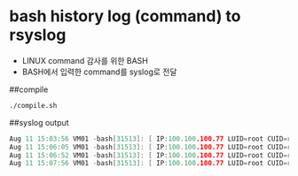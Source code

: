 # bash history log (command) to rsyslog

- LINUX command 감사를 위한 BASH
- BASH에서 입력한 command를 syslog로 전달



##compile

```bash
./compile.sh
```


##syslog output


```c
Aug 11 15:03:56 VM01 -bash[31513]: [ IP:100.100.100.77 LUID=root CUID=root TTY:/dev/pts/0 CWD:/usr/local/src/bash-4.4 ] vi bashhist.c
Aug 11 15:06:05 VM01 -bash[31513]: [ IP:100.100.100.77 LUID=root CUID=root TTY:/dev/pts/0 CWD:/usr/local/src/bash-4.4 ] ls
Aug 11 15:06:52 VM01 -bash[31513]: [ IP:100.100.100.77 LUID=root CUID=root TTY:/dev/pts/0 CWD:/usr/local/src/bash-4.4 ] cat /etc/rsyslog.conf
Aug 11 15:07:56 VM01 -bash[31513]: [ IP:100.100.100.77 LUID=root CUID=root TTY:/dev/pts/0 CWD:/usr/local/src/bash-4.4 ] ls
```
